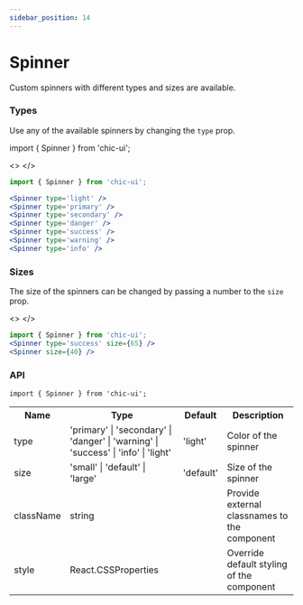 ```yaml
---
sidebar_position: 14
---
```


# Spinner

Custom spinners with different types and sizes are available.

### Types

Use any of the available spinners by changing the `type` prop.

import { Spinner } from 'chic-ui';

<>
<Spinner className='single' type='light' />
<Spinner className='single' type='primary' />
<Spinner className='single' type='secondary' />
<Spinner className='single' type='danger' />
<Spinner className='single' type='success' />
<Spinner className='single' type='warning' />
<Spinner className='single' type='info' />
</>

```jsx
import { Spinner } from 'chic-ui';

<Spinner type='light' />
<Spinner type='primary' />
<Spinner type='secondary' />
<Spinner type='danger' />
<Spinner type='success' />
<Spinner type='warning' />
<Spinner type='info' />
```

### Sizes

The size of the spinners can be changed by passing a number to the `size` prop.

<>
<Spinner className='single' type='success' size={65} />
<Spinner className='single' size={40} />
</>

```jsx
import { Spinner } from 'chic-ui';
<Spinner type='success' size={65} />
<Spinner size={40} />
```

### API

```
import { Spinner } from 'chic-ui';
```

<table>
  <tr>
     <th>Name</th>
     <th>Type</th>
     <th>Default</th>
     <th>Description</th>
  </tr>
  <tr>
    <td>type</td>
    <td>'primary' | 'secondary' | 'danger' | 'warning' | 'success' | 'info' | 'light'</td>
    <td>'light'</td>
    <td>Color of the spinner</td>
  </tr>
  <tr>
    <td>size</td>
    <td>'small' | 'default' | 'large'</td>
    <td>'default'</td>
    <td>Size of the spinner</td>
  </tr>
   <tr>
    <td>className</td>
    <td>string</td>
    <td></td>
    <td>Provide external classnames to the component</td>
  </tr>
  <tr>
    <td>style</td>
    <td>React.CSSProperties</td>
    <td></td>
    <td>Override default styling of the component</td>
  </tr>
</table>
